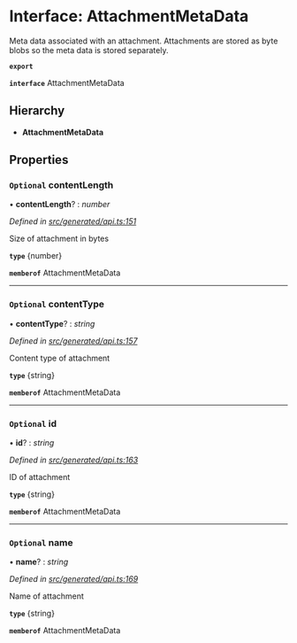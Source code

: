 # Interface: AttachmentMetaData

Meta data associated with an attachment. Attachments are stored as byte blobs so the meta data is stored separately.

**`export`** 

**`interface`** AttachmentMetaData

## Hierarchy

* **AttachmentMetaData**

## Properties

### `Optional` contentLength

• **contentLength**? : *number*

*Defined in [src/generated/api.ts:151](https://github.com/mailslurp/mailslurp-client-ts-js/blob/507ad2d/src/generated/api.ts#L151)*

Size of attachment in bytes

**`type`** {number}

**`memberof`** AttachmentMetaData

___

### `Optional` contentType

• **contentType**? : *string*

*Defined in [src/generated/api.ts:157](https://github.com/mailslurp/mailslurp-client-ts-js/blob/507ad2d/src/generated/api.ts#L157)*

Content type of attachment

**`type`** {string}

**`memberof`** AttachmentMetaData

___

### `Optional` id

• **id**? : *string*

*Defined in [src/generated/api.ts:163](https://github.com/mailslurp/mailslurp-client-ts-js/blob/507ad2d/src/generated/api.ts#L163)*

ID of attachment

**`type`** {string}

**`memberof`** AttachmentMetaData

___

### `Optional` name

• **name**? : *string*

*Defined in [src/generated/api.ts:169](https://github.com/mailslurp/mailslurp-client-ts-js/blob/507ad2d/src/generated/api.ts#L169)*

Name of attachment

**`type`** {string}

**`memberof`** AttachmentMetaData
